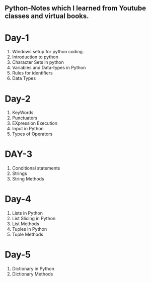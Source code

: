 ## Python-Notes which I learned from Youtube classes and virtual books. 
# Day-1
1. Windows setup for python coding.
2. Introduction to python
3. Character Sets in python
4. Variables and Data-types in Python 
5. Rules for identifiers
6. Data Types


# Day-2
1. KeyWords
2. Punctuators
3. EXpression Execution
4. Input in Python
5. Types of Operators


# DAY-3
1. Conditional statements
2. Strings
3. String Methods

# Day-4
1. Lists in Python
2. List Slicing in Python
3. List Methods
4. Tuples in Python
5. Tuple Methods

# Day-5
1. Dictionary in Python
2. Dictionary Methods